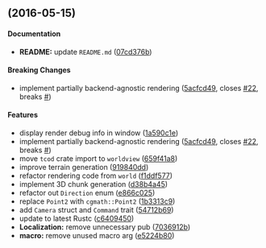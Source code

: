 <a name="v0.2.0"></a>
##  (2016-05-15)


#### Documentation

* **README:**  update `README.md` ([07cd376b](https://github.com/indiv0/colonize/commit/07cd376b496ac9c3299426e238c4ba6117d26284))

#### Breaking Changes

*   implement partially backend-agnostic rendering ([5acfcd49](https://github.com/indiv0/colonize/commit/5acfcd4933e765f85d7da5cae71c2ffcd612c071), closes [#22](https://github.com/indiv0/colonize/issues/22), breaks [#](https://github.com/indiv0/colonize/issues/))

#### Features

*   display render debug info in window ([1a590c1e](https://github.com/indiv0/colonize/commit/1a590c1e5411c75666461e4d7f9ff1a952abe2f2))
*   implement partially backend-agnostic rendering ([5acfcd49](https://github.com/indiv0/colonize/commit/5acfcd4933e765f85d7da5cae71c2ffcd612c071), closes [#22](https://github.com/indiv0/colonize/issues/22), breaks [#](https://github.com/indiv0/colonize/issues/))
*   move `tcod` crate import to `worldview` ([659f41a8](https://github.com/indiv0/colonize/commit/659f41a85695b1a1ac81e4b50bf42b5edd518c27))
*   improve terrain generation ([919840dd](https://github.com/indiv0/colonize/commit/919840dd2cc5880cba27bdb4ed1ff656c61a81ef))
*   refactor rendering code from `world` ([f1ddf577](https://github.com/indiv0/colonize/commit/f1ddf577a7eb77cd5aa1cf3a214e3735dab13506))
*   implement 3D chunk generation ([d38b4a45](https://github.com/indiv0/colonize/commit/d38b4a45dba632d227abd8f20a4230dd29e9a6e8))
*   refactor out `Direction` enum ([e866c025](https://github.com/indiv0/colonize/commit/e866c0255aa8a2101cd077f8e1bfedd8845db4d6))
*   replace `Point2` with `cgmath::Point2` ([1b3313c9](https://github.com/indiv0/colonize/commit/1b3313c9ddc8d8c59a0c2ce86c0303f12e46b647))
*   add `Camera` struct and `Command` trait ([54712b69](https://github.com/indiv0/colonize/commit/54712b6918caf1aa1c0caf05e2742ef54c7f4a19))
*   update to latest Rustc ([c6409450](https://github.com/indiv0/colonize/commit/c64094508343f6a59a2dc13d43a8b6bf1186ad69))
* **Localization:**  remove unnecessary pub ([7036912b](https://github.com/indiv0/colonize/commit/7036912b1c416ea51020105c68581ee31dccd07f))
* **macro:**  remove unused macro arg ([e5224b80](https://github.com/indiv0/colonize/commit/e5224b80ff6da35873d6a949db69fa102ab796af))



